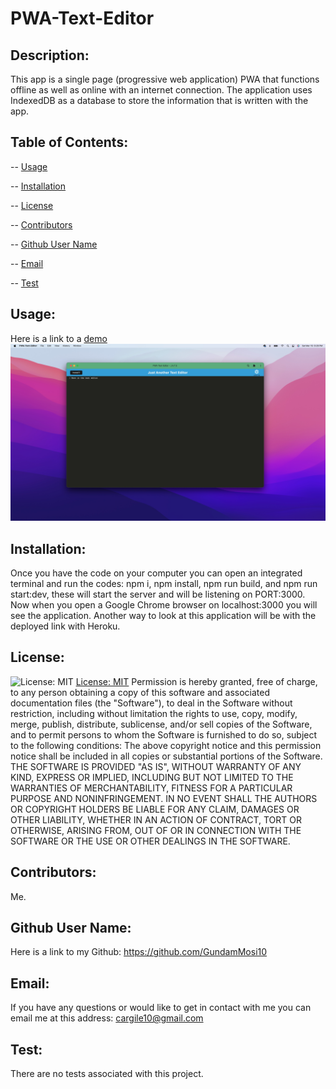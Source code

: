 # PWA-Text-Editor

## Description:
This app is a single page (progressive web application) PWA that functions offline as well as online with an internet connection. The application uses IndexedDB as a database to store the information that is written with the app. 

## Table of Contents:

-- [Usage](#usage)

-- [Installation](#installation)

-- [License](#license)

-- [Contributors](#contributors)

-- [Github User Name](#Github-User-Name)

-- [Email](#email)

-- [Test](#test)

## Usage:

Here is a link to a [demo]()
![Screenshot](./img/PWA-Text-EditorScreenShot.jpeg "screen shot #1 of the PWA-Text-Editor")

## Installation:
Once you have the code on your computer you can open an integrated terminal and run the codes: npm i, npm install, npm run build, and npm run start:dev, these will start the server and will be listening on PORT:3000. Now when you open a Google Chrome browser on localhost:3000 you will see the application. 
Another way to look at this application will be with the deployed link with Heroku. 

## License:

![License: MIT](https://img.shields.io/badge/License-MIT-yellow.svg) [License: MIT](https://opensource.org/licenses/MIT)
Permission is hereby granted, free of charge, to any person obtaining a copy of this software and associated documentation files (the "Software"), to deal in the Software without restriction, including without limitation the rights to use, copy, modify, merge, publish, distribute, sublicense, and/or sell copies of the Software, and to permit persons to whom the Software is furnished to do so, subject to the following conditions: The above copyright notice and this permission notice shall be included in all copies or substantial portions of the Software. THE SOFTWARE IS PROVIDED "AS IS", WITHOUT WARRANTY OF ANY KIND, EXPRESS OR IMPLIED, INCLUDING BUT NOT LIMITED TO THE WARRANTIES OF MERCHANTABILITY, FITNESS FOR A PARTICULAR PURPOSE AND NONINFRINGEMENT. IN NO EVENT SHALL THE AUTHORS OR COPYRIGHT HOLDERS BE LIABLE FOR ANY CLAIM, DAMAGES OR OTHER LIABILITY, WHETHER IN AN ACTION OF CONTRACT, TORT OR OTHERWISE, ARISING FROM, OUT OF OR IN CONNECTION WITH THE SOFTWARE OR THE USE OR OTHER DEALINGS IN THE SOFTWARE.

## Contributors:

Me.

## Github User Name:

Here is a link to my Github: https://github.com/GundamMosi10

## Email:

If you have any questions or would like to get in contact with me you can email me at this address: cargile10@gmail.com

## Test:

There are no tests associated with this project.
